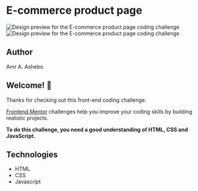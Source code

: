 # E-commerce product page

![Design preview for the E-commerce product page coding challenge](./design/Desktop)
![Design preview for the E-commerce product page coding challenge](./design/Mobile)

## Author

Amr A. Ashebo

## Welcome! 👋

Thanks for checking out this front-end coding challenge.

[Frontend Mentor](https://www.frontendmentor.io) challenges help you improve your coding skills by building realistic projects.

**To do this challenge, you need a good understanding of HTML, CSS and JavaScript.**

## Technologies

- HTML
- CSS
- Javascript
